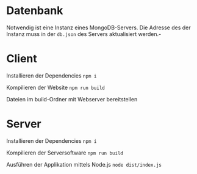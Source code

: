 # Datenbank

Notwendig ist eine Instanz eines MongoDB-Servers.
Die Adresse des der Instanz muss in der `db.json` des Servers aktualisiert werden.-

# Client

Installieren der Dependencies
`npm i`

Kompilieren der Website
`npm run build`

Dateien im build-Ordner mit Webserver bereitstellen

# Server

Installieren der Dependencies
`npm i`

Kompilieren der Serversoftware
`npm run build`

Ausführen der Applikation mittels Node.js
`node dist/index.js`
